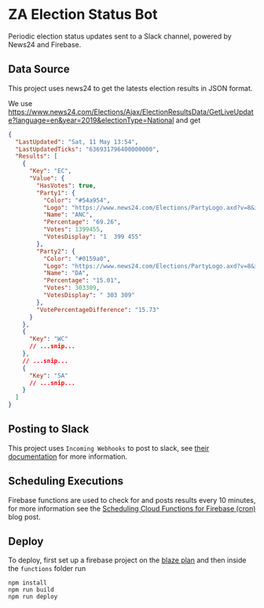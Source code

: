 # ZA Election Status Bot

Periodic election status updates sent to a Slack channel, powered by News24 and Firebase.

## Data Source

This project uses news24 to get the latests election results in JSON format.

We use <https://www.news24.com/Elections/Ajax/ElectionResultsData/GetLiveUpdate?language=en&year=2019&electionType=National> and get

```json
{
  "LastUpdated": "Sat, 11 May 13:54",
  "LastUpdatedTicks": "636931796400000000",
  "Results": [
    {
      "Key": "EC",
      "Value": {
        "HasVotes": true,
        "Party1": {
          "Color": "#54a954",
          "Logo": "https://www.news24.com/Elections/PartyLogo.axd?v=8&id=ANC",
          "Name": "ANC",
          "Percentage": "69.26",
          "Votes": 1399455,
          "VotesDisplay": "1  399 455"
        },
        "Party2": {
          "Color": "#0159a0",
          "Logo": "https://www.news24.com/Elections/PartyLogo.axd?v=8&id=DA",
          "Name": "DA",
          "Percentage": "15.01",
          "Votes": 303309,
          "VotesDisplay": " 303 309"
        },
        "VotePercentageDifference": "15.73"
      }
    },
    {
      "Key": "WC"
      // ...snip...
    },
    // ...snip...
    {
      "Key": "SA"
      // ...snip...
    }
  ]
}
```

## Posting to Slack

This project uses `Incoming Webhooks` to post to slack, see [their documentation](https://get.slack.help/hc/en-us/articles/115005265063-Incoming-WebHooks-for-Slack) for more information.

## Scheduling Executions

Firebase functions are used to check for and posts results every 10 minutes, for more information see the [Scheduling Cloud Functions for Firebase (cron)](https://firebase.googleblog.com/2019/04/schedule-cloud-functions-firebase-cron.html) blog post.

## Deploy

To deploy, first set up a firebase project on the [blaze plan](https://firebase.google.com/pricing) and then inside the `functions` folder run

```console
npm install
npm run build
npm run deploy
```